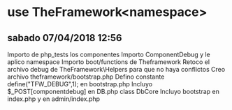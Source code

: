 # use TheFramework\<namespace>

## sabado 07/04/2018 12:56
Importo de php_tests los componentes 
Importo ComponentDebug y le aplico namespace
Importo boot/functions de Theframework
Retoco el archivo debug de TheFramework\Helpers para que no haya conflictos
Creo archivo theframework/bootstrap.php
Defino constante define("TFW_DEBUG",1); en bootstrap.php
Incluyo $_POST[componentdebug] en DB.php class DbCore
Incluyo bootstrap en index.php y en admin/index.php